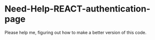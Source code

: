 # Need-Help-REACT-authentication-page

Please help me, figuring out how to make a better version of this code.
